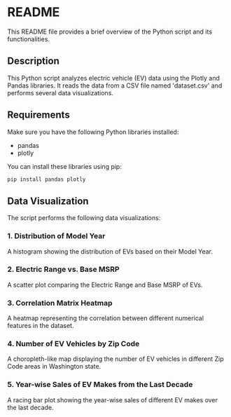 # README

This README file provides a brief overview of the Python script and its functionalities.

## Description

This Python script analyzes electric vehicle (EV) data using the Plotly and Pandas libraries. It reads the data from a CSV file named 'dataset.csv' and performs several data visualizations.

## Requirements

Make sure you have the following Python libraries installed:
- pandas
- plotly

You can install these libraries using pip:

```bash
pip install pandas plotly
```



## Data Visualization

The script performs the following data visualizations:

### 1. Distribution of Model Year

A histogram showing the distribution of EVs based on their Model Year.

### 2. Electric Range vs. Base MSRP

A scatter plot comparing the Electric Range and Base MSRP of EVs.

### 3. Correlation Matrix Heatmap

A heatmap representing the correlation between different numerical features in the dataset.

### 4. Number of EV Vehicles by Zip Code

A choropleth-like map displaying the number of EV vehicles in different Zip Code areas in Washington state.

### 5. Year-wise Sales of EV Makes from the Last Decade

A racing bar plot showing the year-wise sales of different EV makes over the last decade.

